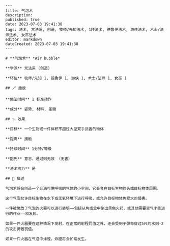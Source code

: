 
    ---
    title: 气泡术
    description: 
    published: true
    date: 2023-07-03 19:41:38
    tags: 法术, 咒法系, 创造, 牧师/先知法术, 1环法术, 德鲁伊法术, 游侠法术, 术士/法师法术, 女巫法术
    editor: markdown
    dateCreated: 2023-07-03 19:41:38
    ---

    # **气泡术** *Air bubble*

    **学派** 咒法系 (创造) 

    **环位** 牧师/先知 1, 德鲁伊 1, 游侠 1, 术士/法师 1, 女巫 1

    ## 🪄 施放

    **施法时间** 1 标准动作

    **成分** 姿势, 材料, 圣徽

    ## ✨ 效果 

    **目标** 一个生物或一件体积不超过大型双手武器的物体 

    **距离** 接触  

    **持续时间** 1分钟/等级 

    **豁免** 意志，通过则无效 （无害）

    **法术抗力** 是

    ## 📖 描述

    气泡术将会创造一个充满可供呼吸的气体的小空间，它会套在目标生物的头或目标物体周围。

    这个气泡允许目标生物在水下或无氧环境下进行呼吸，或允许目标物体免受水的侵害。

    一件被施放了气泡的火器可以进行装填——包括从角或盒中倒出黑色火药，或其他需要空气才能进行的作业——和发射。

    如果一件火器要在这种情况下发射，在正常的射程罚值之外，还会受到子弹每穿过5尺的水则-2的攻击掷骰罚值。

    如果一件火器在气泡中炸膛，炸膛将会如常发生。
    